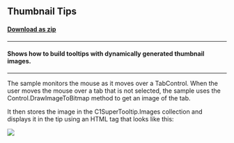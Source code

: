 ## Thumbnail Tips
#### [Download as zip](https://grapecity.github.io/DownGit/#/home?url=https://github.com/GrapeCity/ComponentOne-WinForms-Samples/tree/master/NetFramework\SuperTooltip\VB\ThumbnailTips)
____
#### Shows how to build tooltips with dynamically generated thumbnail images.
____
The sample monitors the mouse as it moves over a TabControl. When the user moves the mouse over a tab that is not selected, the sample uses the Control.DrawImageToBitmap method to get an image of the tab. 

It then stores the image in the C1SuperTooltip.Images collection and displays it in the tip using an HTML tag that looks like this: 

<img src='res://tabPage'>  